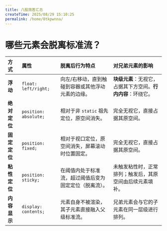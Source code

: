 ```yaml
---
title: 八股简答汇总
createTime: 2025/08/29 15:10:25
permalink: /home/8tkpwnna/
---
```

# 哪些元素会脱离标准流？

| 方式         | 属性                  | 脱离后行为特点                                         | 对兄弟元素的影响                                             |
| :----------- | :-------------------- | :----------------------------------------------------- | :----------------------------------------------------------- |
| **浮动**     | `float: left/right;`  | 向左/右移动，直到触碰到容器或其他浮动元素的边缘。      | **块级元素**：无视它，占据其下方空间。**行内内容**：环绕它。 |
| **绝对定位** | `position: absolute;` | 相对于非 `static` 祖先定位，原空间消失。               | 完全无视它，直接占据其原空间。                               |
| **固定定位** | `position: fixed;`    | 相对于视口定位，原空间消失，屏幕滚动时位置固定。       | 完全无视它，直接占据其原空间。                               |
| **粘性定位** | `position: sticky;`   | 在阈值内处于标准流，超过阈值后变为固定定位（脱离流）。 | 未触发粘性时，正常排列；触发后，其原空间由后续元素填补。     |
| **内容显示** | `display: contents;`  | 元素自身不被渲染，其子元素直接融入父级标准流。         | 兄弟元素会与它的子元素在同一层级进行排列。                   |
